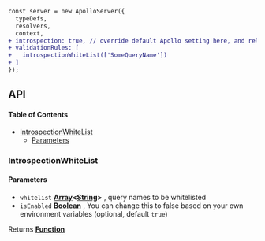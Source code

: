 ```diff
const server = new ApolloServer({
  typeDefs,
  resolvers,
  context,
+ introspection: true, // override default Apollo setting here, and rely on whitelist instead
+ validationRules: [
+   introspectionWhiteList(['SomeQueryName'])
+ ]
});
```

## API

<!-- Generated by documentation.js. Update this documentation by updating the source code. -->

#### Table of Contents

- [IntrospectionWhiteList](#introspectionwhitelist)
  - [Parameters](#parameters)

### IntrospectionWhiteList

#### Parameters

- `whitelist` **[Array](https://developer.mozilla.org/docs/Web/JavaScript/Reference/Global_Objects/Array)&lt;[String](https://developer.mozilla.org/docs/Web/JavaScript/Reference/Global_Objects/String)>** , query names to be whitelisted
- `isEnabled` **[Boolean](https://developer.mozilla.org/docs/Web/JavaScript/Reference/Global_Objects/Boolean)** , You can change this to false based on your own environment variables (optional, default `true`)

Returns **[Function](https://developer.mozilla.org/docs/Web/JavaScript/Reference/Statements/function)**
